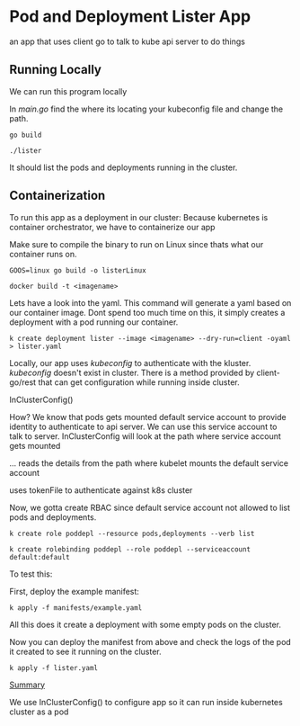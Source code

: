 # Pod and Deployment Lister App

an app that uses client go to talk to kube api server to do things

## Running Locally
We can run this program locally

In <i>main.go</i> find the where its locating your kubeconfig file and change the path.


`go build`

`./lister`

It should list the pods and deployments running in the cluster.

## Containerization
To run this app as a deployment in our cluster:
Because kubernetes is container orchestrator, we have to containerize our app

Make sure to compile the binary to run on Linux since thats what our container runs on.

`GOOS=linux go build -o listerLinux`

`docker build -t <imagename>`

Lets have a look into the yaml. This command will generate a yaml based on our container image. Dont spend too much time on this, it simply creates a deployment with a pod running our container.

`k create deployment lister --image <imagename> --dry-run=client -oyaml > lister.yaml`


Locally, our app uses <i>kubeconfig</i> to authenticate with the kluster. <i>kubeconfig</i> doesn't exist in cluster.
There is a method provided by client-go/rest that can get configuration while running inside cluster.

InClusterConfig()

How?
We know that pods gets mounted default service account to provide identity to authenticate to api server. We can use this service account to talk to server. InClusterConfig will look at the path where service account gets mounted

... reads the details from the path where kubelet mounts the default service account

uses tokenFile to authenticate against k8s cluster

Now, we gotta create RBAC  since default service account not allowed to list pods and deployments.

`k create role poddepl --resource pods,deployments --verb list`

`k create rolebinding poddepl --role poddepl --serviceaccount default:default`

To test this:

First, deploy the example manifest:

`k apply -f manifests/example.yaml`

All this does it create a deployment with some empty pods on the cluster.

Now you can deploy the manifest from above and check the logs of the pod it created to see it running on the cluster.

`k apply -f lister.yaml`

<u>Summary</U>

We use InClusterConfig() to configure app so it can run inside kubernetes cluster as a pod


